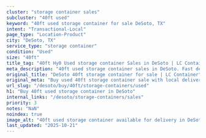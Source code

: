 ```yaml
---
cluster: "storage container sales"
subcluster: "40ft used"
keyword: "40ft used storage container for sale DeSoto, TX"
intent: "Transactional-Local"
page_type: "Location-Product"
city: "DeSoto, TX"
service_type: "storage container"
condition: "Used"
size: "40ft"
title_tag: "40ft Hy0 Used storage container Sales in DeSoto | LC Container"
meta_description: "40ft used storage container sales in DeSoto. Fast delivery, competitive pricing. Serving storage containers area. Quote ID: EOD. Call (214) 524-4168 for your free quote today."
original_title: "DeSoto 40ft storage container for sale | LC Container"
original_meta: "Buy used 40ft storage container sale with local delivery in DeSoto, TX. LC Container — local Since 2003. Request a fast quote today."
url_slug: "/desoto/buy/40ft/storage-containers/used"
h1: "Buy 40ft used storage container in DeSoto"
internal_links: "/desoto/storage-containers/sales"
priority: 3
notes: "NaN"
noindex: true
image_alt: "40ft used storage container available for delivery in DeSoto"
last_updated: "2025-10-21"
---
```


<!-- TODO: Add unique city/inventory copy, images, and internal links here. -->
